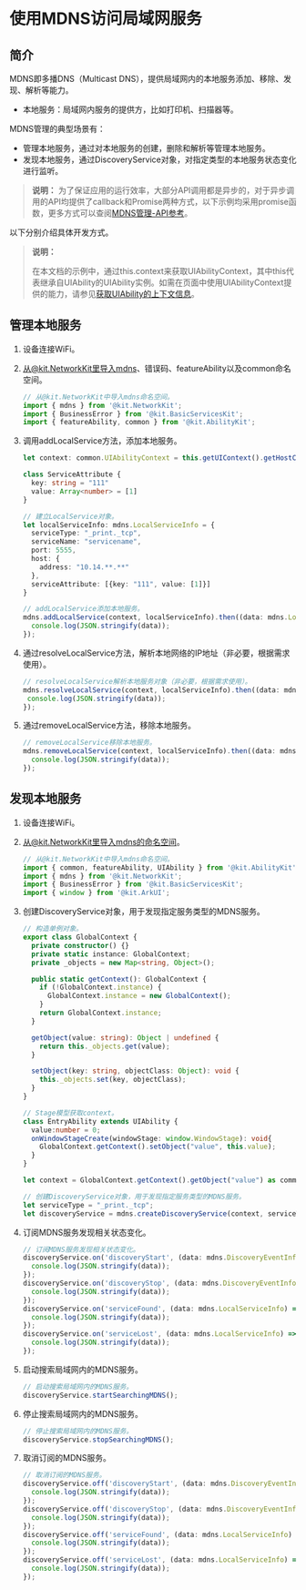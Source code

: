 # 使用MDNS访问局域网服务

## 简介

MDNS即多播DNS（Multicast DNS），提供局域网内的本地服务添加、移除、发现、解析等能力。
- 本地服务：局域网内服务的提供方，比如打印机、扫描器等。

MDNS管理的典型场景有：

- 管理本地服务，通过对本地服务的创建，删除和解析等管理本地服务。
- 发现本地服务，通过DiscoveryService对象，对指定类型的本地服务状态变化进行监听。

> **说明：**
> 为了保证应用的运行效率，大部分API调用都是异步的，对于异步调用的API均提供了callback和Promise两种方式，以下示例均采用promise函数，更多方式可以查阅[MDNS管理-API参考](../reference/apis-network-kit/js-apis-net-mdns.md)。

以下分别介绍具体开发方式。

>**说明：** 
>
>在本文档的示例中，通过this.context来获取UIAbilityContext，其中this代表继承自UIAbility的UIAbility实例。如需在页面中使用UIAbilityContext提供的能力，请参见[获取UIAbility的上下文信息](../application-models/uiability-usage.md#获取uiability的上下文信息)。

## 管理本地服务

1. 设备连接WiFi。
2. 从@kit.NetworkKit里导入mdns、错误码、featureAbility以及common命名空间。

    ```ts
    // 从@kit.NetworkKit中导入mdns命名空间。
    import { mdns } from '@kit.NetworkKit';
    import { BusinessError } from '@kit.BasicServicesKit';
    import { featureAbility, common } from '@kit.AbilityKit';
    ```

3. 调用addLocalService方法，添加本地服务。

    <!--code_no_check-->
    ```ts
    let context: common.UIAbilityContext = this.getUIContext().getHostContext() as common.UIAbilityContext;

    class ServiceAttribute {
      key: string = "111"
      value: Array<number> = [1]
    }

    // 建立LocalService对象。
    let localServiceInfo: mdns.LocalServiceInfo = {
      serviceType: "_print._tcp",
      serviceName: "servicename",
      port: 5555,
      host: {
        address: "10.14.**.**"
      },
      serviceAttribute: [{key: "111", value: [1]}]
    }

    // addLocalService添加本地服务。
    mdns.addLocalService(context, localServiceInfo).then((data: mdns.LocalServiceInfo) => {
      console.log(JSON.stringify(data));
    });
    ```

4. 通过resolveLocalService方法，解析本地网络的IP地址（非必要，根据需求使用）。
   
     ```ts
    // resolveLocalService解析本地服务对象（非必要，根据需求使用）。
    mdns.resolveLocalService(context, localServiceInfo).then((data: mdns.LocalServiceInfo) => {
      console.log(JSON.stringify(data));
    });
    ```

5. 通过removeLocalService方法，移除本地服务。
   
    ```ts
    // removeLocalService移除本地服务。
    mdns.removeLocalService(context, localServiceInfo).then((data: mdns.LocalServiceInfo) => {
      console.log(JSON.stringify(data));
    });
    ```

## 发现本地服务

1. 设备连接WiFi。
2. 从@kit.NetworkKit里导入mdns的命名空间。

    ```ts
    // 从@kit.NetworkKit中导入mdns命名空间。
    import { common, featureAbility, UIAbility } from '@kit.AbilityKit';
    import { mdns } from '@kit.NetworkKit';
    import { BusinessError } from '@kit.BasicServicesKit';
    import { window } from '@kit.ArkUI';
    ```

3. 创建DiscoveryService对象，用于发现指定服务类型的MDNS服务。

    <!--code_no_check-->
    ```ts
    // 构造单例对象。
    export class GlobalContext {
      private constructor() {}
      private static instance: GlobalContext;
      private _objects = new Map<string, Object>();

      public static getContext(): GlobalContext {
        if (!GlobalContext.instance) {
          GlobalContext.instance = new GlobalContext();
        }
        return GlobalContext.instance;
      }

      getObject(value: string): Object | undefined {
        return this._objects.get(value);
      }

      setObject(key: string, objectClass: Object): void {
        this._objects.set(key, objectClass);
      }
    }

    // Stage模型获取context。
    class EntryAbility extends UIAbility {
      value:number = 0;
      onWindowStageCreate(windowStage: window.WindowStage): void{
        GlobalContext.getContext().setObject("value", this.value);
      }
    }

    let context = GlobalContext.getContext().getObject("value") as common.UIAbilityContext;

    // 创建DiscoveryService对象，用于发现指定服务类型的MDNS服务。
    let serviceType = "_print._tcp";
    let discoveryService = mdns.createDiscoveryService(context, serviceType);
    ```
  
4. 订阅MDNS服务发现相关状态变化。

    ```ts
    // 订阅MDNS服务发现相关状态变化。
    discoveryService.on('discoveryStart', (data: mdns.DiscoveryEventInfo) => {
      console.log(JSON.stringify(data));
    });
    discoveryService.on('discoveryStop', (data: mdns.DiscoveryEventInfo) => {
      console.log(JSON.stringify(data));
    });
    discoveryService.on('serviceFound', (data: mdns.LocalServiceInfo) => {
      console.log(JSON.stringify(data));
    });
    discoveryService.on('serviceLost', (data: mdns.LocalServiceInfo) => {
      console.log(JSON.stringify(data));
    });
    ```

5. 启动搜索局域网内的MDNS服务。

    ```ts
    // 启动搜索局域网内的MDNS服务。
    discoveryService.startSearchingMDNS();
    ```

6. 停止搜索局域网内的MDNS服务。

    ```ts
    // 停止搜索局域网内的MDNS服务。
    discoveryService.stopSearchingMDNS();
    ```

7. 取消订阅的MDNS服务。

    ```ts
    // 取消订阅的MDNS服务。
    discoveryService.off('discoveryStart', (data: mdns.DiscoveryEventInfo) => {
      console.log(JSON.stringify(data));
    });
    discoveryService.off('discoveryStop', (data: mdns.DiscoveryEventInfo) => {
      console.log(JSON.stringify(data));
    });
    discoveryService.off('serviceFound', (data: mdns.LocalServiceInfo) => {
      console.log(JSON.stringify(data));
    });
    discoveryService.off('serviceLost', (data: mdns.LocalServiceInfo) => {
      console.log(JSON.stringify(data));
    });
    ```
